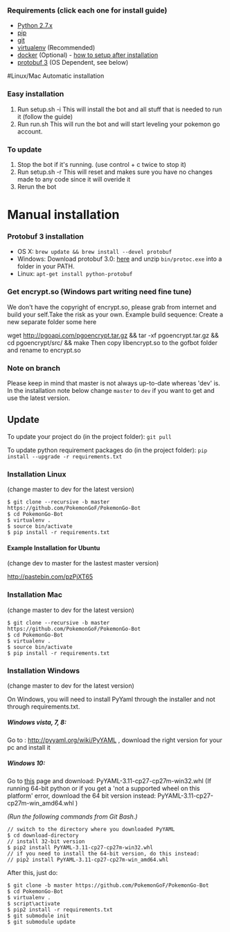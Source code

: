 ### Requirements (click each one for install guide)

- [Python 2.7.x](http://docs.python-guide.org/en/latest/starting/installation/)
- [pip](https://pip.pypa.io/en/stable/installing/)
- [git](https://git-scm.com/book/en/v2/Getting-Started-Installing-Git)
- [virtualenv](https://virtualenv.pypa.io/en/stable/installation/) (Recommended)
- [docker](https://docs.docker.com/engine/installation/) (Optional) - [how to setup after installation](https://github.com/PokemonGoF/PokemonGo-Bot/wiki/How-to-run-with-Docker)
- [protobuf 3](https://github.com/google/protobuf) (OS Dependent, see below)

#Linux/Mac Automatic installation
### Easy installation
1. Run setup.sh -i
    This will install the bot and all stuff that is needed to run it (follow the guide)
4. Run run.sh
    This will run the bot and will start leveling your pokemon go account.

### To update
1. Stop the bot if it's running. (use control + c twice to stop it)
2. Run setup.sh -r
    This will reset and makes sure you have no changes made to any code since it will overide it
3. Rerun the bot


# Manual installation
### Protobuf 3 installation

- OS X:  `brew update && brew install --devel protobuf`
- Windows: Download protobuf 3.0: [here](https://github.com/google/protobuf/releases/download/v3.0.0-beta-4/protoc-3.0.0-beta-4-win32.zip) and unzip `bin/protoc.exe` into a folder in your PATH.
- Linux: `apt-get install python-protobuf`

### Get encrypt.so (Windows part writing need fine tune)
We don't have the copyright of encrypt.so, please grab from internet and build your self.Take the risk as your own.
Example build sequence:
Create a new separate folder some here

wget http://pgoapi.com/pgoencrypt.tar.gz && tar -xf pgoencrypt.tar.gz && cd pgoencrypt/src/ && make
Then copy libencrypt.so to the gofbot folder and rename to encrypt.so

### Note on branch
Please keep in mind that master is not always up-to-date whereas 'dev' is. In the installation note below change `master` to `dev` if you want to get and use the latest version.

## Update
To update your project do (in the project folder): `git pull`

To update python requirement packages do (in the project folder): `pip install --upgrade -r requirements.txt`

### Installation Linux
(change master to dev for the latest version)

```
$ git clone --recursive -b master https://github.com/PokemonGoF/PokemonGo-Bot
$ cd PokemonGo-Bot
$ virtualenv .
$ source bin/activate
$ pip install -r requirements.txt
```
#### Example Installation for Ubuntu
(change dev to master for the lastest master version)

http://pastebin.com/pzPjXT65


### Installation Mac
(change master to dev for the latest version)

```
$ git clone --recursive -b master https://github.com/PokemonGoF/PokemonGo-Bot
$ cd PokemonGo-Bot
$ virtualenv .
$ source bin/activate
$ pip install -r requirements.txt
```

### Installation Windows
(change master to dev for the latest version)

On Windows, you will need to install PyYaml through the installer and not through requirements.txt.

##### Windows vista, 7, 8:
Go to : http://pyyaml.org/wiki/PyYAML , download the right version for your pc and install it

##### Windows 10:
Go to [this](http://www.lfd.uci.edu/~gohlke/pythonlibs/#pyyaml) page and download: PyYAML-3.11-cp27-cp27m-win32.whl
(If running 64-bit python or if you get a 'not a supported wheel on this platform' error,
download the 64 bit version instead: PyYAML-3.11-cp27-cp27m-win_amd64.whl )

*(Run the following commands from Git Bash.)*

```
// switch to the directory where you downloaded PyYAML
$ cd download-directory
// install 32-bit version
$ pip2 install PyYAML-3.11-cp27-cp27m-win32.whl
// if you need to install the 64-bit version, do this instead:
// pip2 install PyYAML-3.11-cp27-cp27m-win_amd64.whl
```

After this, just do:

```
$ git clone -b master https://github.com/PokemonGoF/PokemonGo-Bot
$ cd PokemonGo-Bot
$ virtualenv .
$ script\activate
$ pip2 install -r requirements.txt
$ git submodule init
$ git submodule update
```
